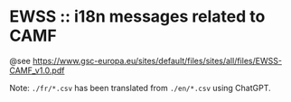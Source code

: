 # EWSS :: i18n messages related to CAMF

@see https://www.gsc-europa.eu/sites/default/files/sites/all/files/EWSS-CAMF_v1.0.pdf

Note: `./fr/*.csv` has been translated from `./en/*.csv` using ChatGPT.

